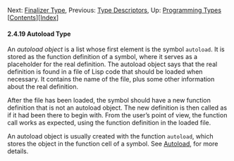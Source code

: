 

Next: [Finalizer Type](Finalizer-Type.html), Previous: [Type Descriptors](Type-Descriptors.html), Up: [Programming Types](Programming-Types.html)   \[[Contents](index.html#SEC_Contents "Table of contents")]\[[Index](Index.html "Index")]

#### 2.4.19 Autoload Type

An *autoload object* is a list whose first element is the symbol `autoload`. It is stored as the function definition of a symbol, where it serves as a placeholder for the real definition. The autoload object says that the real definition is found in a file of Lisp code that should be loaded when necessary. It contains the name of the file, plus some other information about the real definition.

After the file has been loaded, the symbol should have a new function definition that is not an autoload object. The new definition is then called as if it had been there to begin with. From the user’s point of view, the function call works as expected, using the function definition in the loaded file.

An autoload object is usually created with the function `autoload`, which stores the object in the function cell of a symbol. See [Autoload](Autoload.html), for more details.
